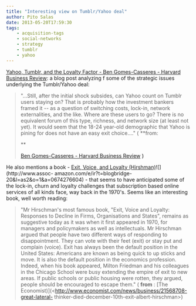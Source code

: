 ```yaml
---
title: "Interesting view on Tumblr/Yahoo deal"
author: Pito Salas
date: 2013-05-20T17:59:30
tags:
    - acquisition-tags
    - social-networks
    - strategy
    - tumblr
    - yahoo
---
```




[Yahoo, Tumblr, and the Loyalty Factor - Ben Gomes-Casseres - Harvard Business
Review](<http://blogs.hbr.org/cs/2013/05/yahoo_tumblr_and_the_loyalty_f.html>):
a blog post analyzing f some of the strategic issues underlying the
Tumblr/Yahoo deal:

> "…Still, after the initial shock subsides, can Yahoo count on Tumblr users
> staying on? That is probably how the investment bankers framed it -- as a
> question of switching costs, lock-in, network externalities, and the like.
> Where are these users to go? There is no equivalent forum of this type,
> richness, and network size (at least not yet). It would seem that the 18-24
> year-old demographic that Yahoo is pining for does not have an easy exit
> choice…." ( **from:
>
> **
>
> [Ben Gomes-Casseres - Harvard Business
> Review](<http://blogs.hbr.org/cs/2013/05/yahoo_tumblr_and_the_loyalty_f.html>)
> **)**

He also mentions a book - [Exit, Voice, and Loyalty
(Hirshman)](<http://www.amazon.com/gp/product/0674276604/ref=as_li_ss_tl?ie=UTF8&camp=1789&creative=390957&creativeASIN=0674276604&linkCode=as2&tag=blogbridge-20>)![](http://www.assoc-
amazon.com/e/ir?t=blogbridge-20&l=as2&o=1&a=0674276604) - that seems to have
anticipated some of the lock-in, churn and loyalty challenges that
subscription based online services of all kinds face, way back in the 1970's.
Seems like an interesting book, well worth reading:

> "Mr Hirschman's most famous book, "Exit, Voice and Loyalty: Responses to
> Decline in Firms, Organisations and States", remains as suggestive today as
> it was when it first appeared in 1970, for managers and policymakers as well
> as intellectuals. Mr Hirschman argued that people have two different ways of
> responding to disappointment. They can vote with their feet (exit) or stay
> put and complain (voice). Exit has always been the default position in the
> United States: Americans are known as being quick to up sticks and move. It
> is also the default position in the economics profession. Indeed, when his
> book appeared, Milton Friedman and his colleagues in the Chicago School were
> busy extending the empire of exit to new areas. If public schools or public
> housing were rotten, they argued, people should be encouraged to escape
> them." ( **from** : [The
> Economist)](<http://www.economist.com/news/business/21568708-great-lateral-
> thinker-died-december-10th-exit-albert-hirschman>)








